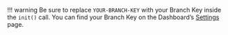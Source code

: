 !!! warning
    Be sure to replace `YOUR-BRANCH-KEY` with your Branch Key inside the `init()` call. You can find your Branch Key on the Dashboard’s [Settings](https://dashboard.branch.io/#/settings) page.
